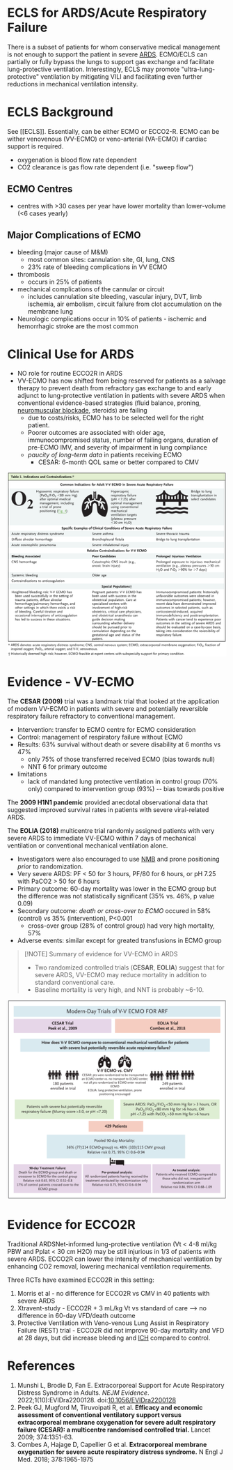 # ECLS for ARDS/Acute Respiratory Failure
There is a subset of patients for whom conservative medical management is not enough to support the patient in severe [ARDS](Acute%20Respiratory%20Distress%20Syndrome.md). ECMO/ECLS can partially or fully bypass the lungs to support gas exchange and facilitate lung-protective ventilation. Interestingly, ECLS may promote "ultra-lung-protective" ventilation by mitigating VILI and facilitating even further reductions in mechanical ventilation intensity.

# ECLS Background
See [[ECLS]]. Essentially, can be either ECMO or ECCO2-R. ECMO can be wither venovenous (VV-ECMO) or veno-arterial (VA-ECMO) if cardiac support is required.
- oxygenation is blood flow rate dependent
- CO2 clearance is gas flow rate dependent (i.e. "sweep flow")

## ECMO Centres
- centres with >30 cases per year have lower mortality than lower-volume (<6 cases yearly)

## Major Complications of ECMO
- bleeding (major cause of M&M)
	- most common sites: cannulation site, GI, lung, CNS
	- 23% rate of bleeding complications in VV ECMO
- thrombosis
	- occurs in 25% of patients
- mechanical complications of the cannular or circuit
	- includes cannulation site bleeding, vascular injury, DVT, limb ischemia, air embolism, circuit failure from clot accumulation on the membrane lung
- Neurologic complications occur in 10% of patients - ischemic and hemorrhagic stroke are the most common

# Clinical Use for ARDS
- NO role for routine ECCO2R in ARDS
- VV-ECMO has now shifted from being reserved for patients as a salvage therapy to prevent death from refractory gas exchange to and early adjunct to lung-protective ventilation in patients with severe ARDS when conventional evidence-based strategies (fluid balance, proning, [neuromuscular blockade](../Procedures/Neuromuscular%20Blockade.md), steroids) are failing
	- due to costs/risks, ECMO has to be selected well for the right patient. 
	- Poorer outcomes are associated with older age, immunocompromised status, number of failing organs, duration of pre-ECMO IMV, and severity of impairment in lung compliance
	- *paucity of long-term data* in patients receiving ECMO
		- CESAR: 6-month QOL same or better compared to CMV

![](_attachments/Pasted%20image%2020221219155805.png)

# Evidence - VV-ECMO
The **CESAR (2009)** trial was a landmark trial that looked at the application of modern VV-ECMO in patients with severe and potentially reversible respiratory failure refractory to conventional management.

- Intervention: transfer to ECMO centre for ECMO consideration
- Control: management of respiratory failure without ECMO
- Results: 63% survival without death or severe disability at 6 months vs 47%
	- only 75% of those transferred received ECMO (bias towards null)
	- NNT 6 for primary outcome
- limitations
	- lack of mandated lung protective ventilation in control group (70% only) compared to intervention group (93%) -- bias towards positive

The **2009 H1N1 pandemic** provided anecdotal observational data that suggested improved survival rates in patients with severe viral-related ARDS.

The **EOLIA (2018)** multicentre trial randomly assigned patients with very severe ARDS to immediate VV-ECMO within 7 days of mechanical ventilation or conventional mechanical ventilation alone.

- Investigators were also encouraged to use [NMB](../Procedures/Neuromuscular%20Blockade.md) and prone positioning *prior* to randomization.
- Very severe ARDS: PF < 50 for 3 hours, PF/80 for 6 hours, or pH  7.25 with PaCO2 > 50 for 6 hours
- Primary outcome: 60-day mortality was lower in the ECMO group but the difference was not statistically significant (35% vs. 46%, p value 0.09)
- Secondary outcome: *death or cross-over to ECMO* occured in 58% (control) vs 35% (intervention), P<0.001
	- cross-over group (28% of control group) had very high mortality, 57%
- Adverse events: similar except for greated transfusions in ECMO group

> [!NOTE] Summary of evidence for VV-ECMO in ARDS
> - Two randomized controlled trials (**CESAR**, **EOLIA**) suggest that for severe ARDS, VV-ECMO may reduce mortality in addition to standard conventional care.
> - Baseline mortality is very high, and NNT is probably ~6-10.

![](_attachments/Pasted%20image%2020221219154417.png)

# Evidence for ECCO2R
Traditional ARDSNet-informed lung-protective ventilation (Vt < 4-8 ml/kg PBW and Pplat < 30 cm H2O) may be still injurious in 1/3 of patients with severe ARDS. ECCO2R can lower the intensity of mechanical ventilation by enhancing CO2 removal, lowering mechanical ventilation requirements.

Three RCTs have examined ECCO2R in this setting:
1. Morris et al - no difference for ECCO2R vs CMV in 40 patients with severe ARDS
2. Xtravent-study - ECCO2R + 3 mL/kg Vt vs standard of care --> no difference in 60-day VFD/death outcome
3. Protective Ventilation with Veno-venous Lung Assist in Respiratory Failure (REST) trial - ECCO2R did not improve 90-day mortality and VFD at 28 days, but did increase bleeding and [ICH](../Neuro%20Critical%20Care/Intracranial%20Hemorrhage.md) compared to control.

# References
1. Munshi L, Brodie D, Fan E. Extracorporeal Support for Acute Respiratory Distress Syndrome in Adults. _NEJM Evidence_. 2022;1(10):EVIDra2200128. doi:[10.1056/EVIDra2200128](https://doi.org/10.1056/EVIDra2200128)
2. Peek GJ, Mugford M, Tiruvoipati R, et al. **Efficacy and economic assessment of conventional ventilatory support versus extracorporeal membrane oxygenation for severe adult respiratory failure (CESAR): a multicentre randomised controlled trial.** Lancet 2009; 374:1351-63.
3. Combes A, Hajage D, Capellier G et al. **Extracorporeal membrane oxygenation for severe acute respiratory distress syndrome.** N Engl J Med. 2018; 378:1965-1975